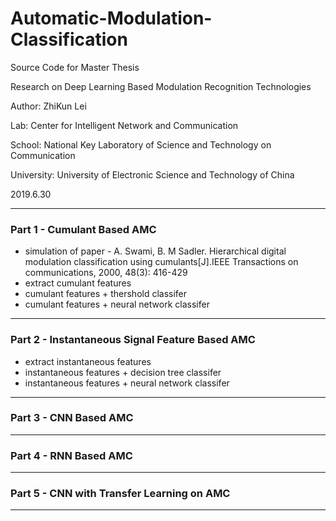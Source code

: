 # Automatic-Modulation-Classification
Source Code for Master Thesis

Research on Deep Learning Based Modulation Recognition Technologies

Author: ZhiKun Lei

Lab: Center for Intelligent Network and Communication

School: National Key Laboratory of Science and Technology on Communication

University: University of Electronic Science and Technology of China

2019.6.30

---

### Part 1 - Cumulant Based AMC
- simulation of paper - A. Swami, B. M Sadler. Hierarchical digital modulation classification using cumulants[J].IEEE Transactions on communications, 2000, 48(3): 416-429
- extract cumulant features
- cumulant features + thershold classifer
- cumulant features + neural network classifer

---


### Part 2 - Instantaneous Signal Feature Based AMC
- extract instantaneous features
- instantaneous features + decision tree classifer
- instantaneous features + neural network classifer


---

### Part 3 - CNN Based AMC


---

### Part 4 - RNN Based AMC


---

### Part 5 - CNN with Transfer Learning on AMC

---

